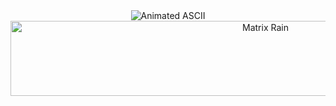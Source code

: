 <!-- Dynamic ASCII header -->
<div align="center">

<img src="https://readme-typing-svg.herokuapp.com?font=JetBrains+Mono&size=28&duration=2200&pause=600&color=00FF41&center=true&vCenter=true&multiline=true&repeat=true&width=900&height=120&lines=%E2%96%88%E2%96%88%E2%8C%8C%E2%96%88%E2%96%88%E2%96%88%E2%96%88%E2%96%88%E2%96%88%E2%96%88%E2%96%88%E2%96%88%E2%96%88%E2%96%88%E2%96%88%E2%96%88%E2%96%88%E2%96%88;L+O+R+E+N+Z+O+;%E2%96%88%E2%96%88%E2%96%88%E2%96%88%E2%96%88%E2%96%88%E2%96%88%E2%96%88%E2%96%88%E2%96%88%E2%96%88%E2%96%88%E2%96%88%E2%96%88%E2%96%88%E2%96%88%E2%96%88" alt="Animated ASCII" />

<img src="https://i.imgur.com/2uG3YJW.gif" width="800" height="120" alt="Matrix Rain" />

</div>
